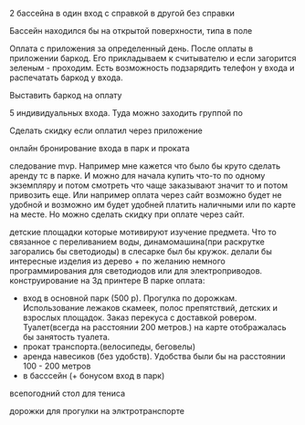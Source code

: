 2 бассейна в один вход с справкой в другой без справки

Бассейн находился бы на открытой поверхности, типа в поле

Оплата с приложения за определенный день. После оплаты в приложении баркод. Его прикладываем к считывателю и если загорится зеленым - проходим.
Есть возможность подзарядить телефон у входа и распечатать баркод у входа.

Выставить баркод на оплату

5 индивидуальных входа. Туда можно заходить группой по 

Сделать скидку если оплатил через приложение

онлайн бронирование входа в парк и проката


следование mvp. Например мне кажется что было бы круто сделать аренду тс в парке. И можно для начала купить что-то по одному экземпляру и потом смотреть что чаще заказывают значит то и потом привозить еще. Или например оплата через сайт возможно будет не удобной и возможно им будет удобней платить наличными или по карте на месте. Но можно сделать скидку при оплате через сайт.

детские площадки которые мотивируют изучение предмета. Что то связанное с переливанием воды, динамомашина(при раскрутке загорались бы светодиоды)
в слесарке был бы кружок. делали бы интересные изделия из дерево + по желанию немного программирования для светодиодов или
для электроприводов.
конструирование на 3д принтере
В парке оплата:
- вход в основной парк (500 р). Прогулка по дорожкам. Использование лежаков скамеек, полос препятствий, детских и взрослых площадок. Заказ перекуса с доставкой ровером. Туалет(всегда на расстоянии 200 метров.)
на карте отображалась бы занятость туалета.
- прокат транспорта.(велосипеды, беговелы)
- аренда навесиков (без удобств). Удобства были бы на расстоянии 100 - 200 метров
- в басссейн (+ бонусом вход в парк)

всепогодний стол для тениса

дорожки для прогулки на элктротранспорте